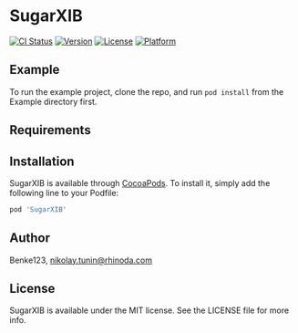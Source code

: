# SugarXIB

[![CI Status](http://img.shields.io/travis/Benke123/SugarXIB.svg?style=flat)](https://travis-ci.org/Benke123/SugarXIB)
[![Version](https://img.shields.io/cocoapods/v/SugarXIB.svg?style=flat)](http://cocoapods.org/pods/SugarXIB)
[![License](https://img.shields.io/cocoapods/l/SugarXIB.svg?style=flat)](http://cocoapods.org/pods/SugarXIB)
[![Platform](https://img.shields.io/cocoapods/p/SugarXIB.svg?style=flat)](http://cocoapods.org/pods/SugarXIB)

## Example

To run the example project, clone the repo, and run `pod install` from the Example directory first.

## Requirements

## Installation

SugarXIB is available through [CocoaPods](http://cocoapods.org). To install
it, simply add the following line to your Podfile:

```ruby
pod 'SugarXIB'
```

## Author

Benke123, nikolay.tunin@rhinoda.com

## License

SugarXIB is available under the MIT license. See the LICENSE file for more info.
